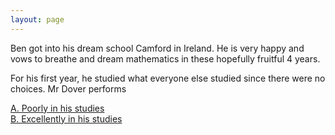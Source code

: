 ```yaml
---
layout: page
---
```


Ben got into his dream school Camford in Ireland. He is very happy and vows to breathe and dream mathematics in these hopefully fruitful 4 years.

For his first year, he studied what everyone else studied since there were no choices. Mr Dover performs

[A. Poorly in his studies](poorjarcamford.md) \
[B. Excellently in his studies](hokgodcamford.md)